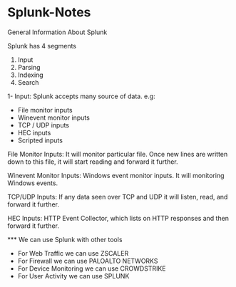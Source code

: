 # Splunk-Notes


General Information About Splunk

Splunk has 4 segments

1) Input
2) Parsing
3) Indexing
4) Search

1- Input: Splunk accepts many source of data. e.g:
 - File monitor inputs
 - Winevent monitor inputs
 - TCP / UDP inputs
 - HEC inputs
 - Scripted inputs

File Monitor Inputs: It will monitor particular file. Once new lines are written down to this file, it will start reading and forward it further.

Winevent Monitor Inputs: Windows event monitor inputs. It will monitoring Windows events.

TCP/UDP Inputs: If any data seen over TCP and UDP it will listen, read, and forward it further.

HEC Inputs: HTTP Event Collector, which lists on HTTP responses and then forward it further.


*** We can use Splunk with other tools
- For Web Traffic we can use ZSCALER
- For Firewall we can use PALOALTO NETWORKS
- For Device Monitoring we can use CROWDSTRIKE
- For User Activity we can use SPLUNK
